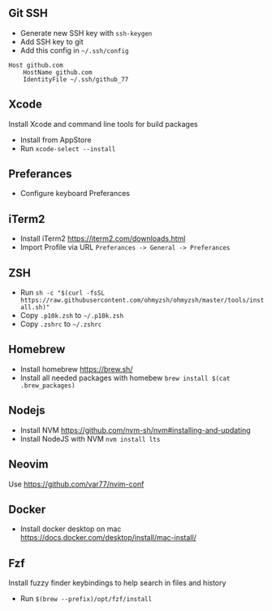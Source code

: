 ## Git SSH
- Generate new SSH key with `ssh-keygen`
- Add SSH key to git
- Add this config in `~/.ssh/config`

```
Host github.com
	HostName github.com
	IdentityFile ~/.ssh/github_77
```

## Xcode
Install Xcode and command line tools for build packages
- Install from AppStore
- Run `xcode-select --install`

## Preferances
- Configure keyboard Preferances

## iTerm2
- Install iTerm2 https://iterm2.com/downloads.html
- Import Profile via URL `Preferances -> General -> Preferances`

## ZSH
- Run `sh -c "$(curl -fsSL https://raw.githubusercontent.com/ohmyzsh/ohmyzsh/master/tools/install.sh)"`
- Copy `.p10k.zsh` to `~/.p10k.zsh`
- Copy `.zshrc` to `~/.zshrc`

## Homebrew
- Install homebrew https://brew.sh/
- Install all needed packages with homebew
`brew install $(cat .brew_packages)`

## Nodejs
- Install NVM https://github.com/nvm-sh/nvm#installing-and-updating
- Install NodeJS with NVM `nvm install lts`

## Neovim
Use https://github.com/var77/nvim-conf

## Docker
- Install docker desktop on mac https://docs.docker.com/desktop/install/mac-install/

## Fzf
Install fuzzy finder keybindings to help search in files and history
- Run `$(brew --prefix)/opt/fzf/install`
